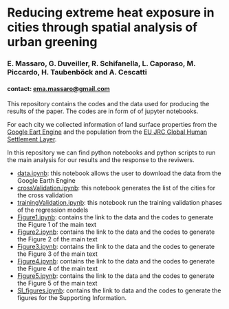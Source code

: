 # Reducing extreme heat exposure in cities through spatial analysis of urban greening
### E. Massaro, G. Duveiller, R. Schifanella, L. Caporaso, M. Piccardo, H. Taubenböck and A. Cescatti
#### contact: ema.massaro@gmail.com

This repository contains the codes and the data used for producing the results of the paper. The codes are in form of of jupyter notebooks.

For each city we collected information of land surface properties from the [Google Eart Engine](https://earthengine.google.com/) and the population from the [EU JRC Global Human Settlement Layer](https://ghsl.jrc.ec.europa.eu/). 

In this repository we can find python notebooks and python scripts to run the main analysis for our results and the response to the reviwers.

- [data.ipynb](notebooks/data.ipynb): this notebook allows the user to download the data from the Google Earth Engine
- [crossValidation.ipynb](notebooks/crossValidation.ipynb): this notebook generates the list of the cities for the cross validation
- [trainingValidation.ipynb](notebooks/trainingValidation.ipynb): this notebook run the training validation phases of the regression models
- [Figure1.ipynb](notebooks/Figure1.ipynb): contains the link to the data and the codes to generate the Figure 1 of the main text
- [Figure2.ipynb](notebooks/Figure2.ipynb): contains the link to the data and the codes to generate the Figure 2 of the main text
- [Figure3.ipynb](notebooks/Figure3.ipynb): contains the link to the data and the codes to generate the Figure 3 of the main text
- [Figure4.ipynb](notebooks/Figure4.ipynb): contains the link to the data and the codes to generate the Figure 4 of the main text
- [Figure5.ipynb](notebooks/Figure5.ipynb): contains the link to the data and the codes to generate the Figure 5 of the main text
- [SI_figures.ipynb](notebooks/SI_figures.ipynb): contains the link to data and the codes to generate the figures for the Supporting Information.
